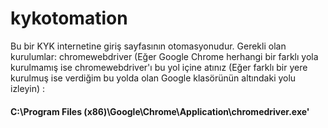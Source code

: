 # kykotomation
Bu bir KYK internetine giriş sayfasının otomasyonudur.
Gerekli olan kurulumlar: chromewebdriver (Eğer Google Chrome herhangi bir farklı yola kurulmamış ise chromewebdriver'ı bu yol içine atınız (Eğer farklı bir yere kurulmuş ise verdiğim bu yolda olan Google klasörünün altındaki yolu izleyin) : 
#### C:\Program Files (x86)\Google\Chrome\Application\chromedriver.exe'
